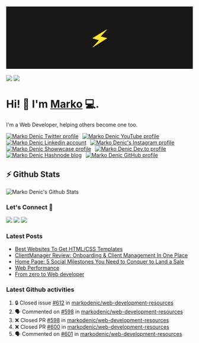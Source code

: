 ![Repository Banner](banner.png)

[![](https://komarev.com/ghpvc/?username=markoDenic&color=blue&label=Profile%20Views)](https://github.com/markoDenic/markoDenic)
[![](https://img.shields.io/github/followers/markoDenic?label=GitHub%20Followers)](https://github.com/markoDenic)

# Hi! 👋 I'm [Marko](https://markodenic.com) 💻.

I'm a Web Developer, helping others become one too.


<!-- Socials -->
<a href="https://twitter.com/denicmarko"><img src="https://cdn.worldvectorlogo.com/logos/twitter-6.svg" title="Twitter" alt="Marko Denic Twitter profile" width="40"/></a>
&ensp;<a href="https://www.youtube.com/channel/UCRgyPAKycnp_kkpny_uZBcQ"><img src="https://cdn.worldvectorlogo.com/logos/youtube-icon-5.svg" title="YouTube" alt="Marko Denic YouTube profile" width="40"/></a>
&ensp;<a href="https://www.linkedin.com/in/denicmarko/"><img src="https://cdn.worldvectorlogo.com/logos/linkedin-icon-2.svg" title="Linkedin" alt="Marko Denic Linkedin account" width="30"/></a>
&ensp;<a href="https://www.instagram.com/denicmarko_"><img src="https://raw.githubusercontent.com/rahuldkjain/github-profile-readme-generator/master/src/images/icons/Social/instagram.svg" alt="Marko Denic's Instagram profile" width="30" /></a>
&ensp;<a href="https://www.showwcase.com/denicmarko"><img src="https://www.showwcase.com/favicon.png" title="Showwcase" alt="Marko Denic Showwcase profile" width="30"/></a>
&ensp;<a href="https://dev.to/denicmarko"><img src="https://cdn.worldvectorlogo.com/logos/devto.svg" title="DEV" alt="Marko Denic Dev.to profile" width="30"/></a>
&ensp;<a href="https://denic.hashnode.dev/"><img src="https://cdn.hashnode.com/res/hashnode/image/upload/v1611902473383/CDyAuTy75.png" title="Hashnode" alt="Marko Denic Hashnode blog" width="30"/></a>
&ensp;<a href="https://github.com/markodenic"><img src="https://cdn.worldvectorlogo.com/logos/github-icon-1.svg" title="GitHub" alt="Marko Denic GitHub profile" width="30"/></a>
<br>

## ⚡ Github Stats

![Marko Denic's Github Stats](https://github-readme-stats.vercel.app/api?username=markoDenic&theme=dark)

### Let's Connect 🔗

[![](https://img.shields.io/badge/linkedin-%230077B5.svg?&style=for-the-badge&logo=linkedin&logoColor=white0e76a8)](https://www.linkedin.com/in/denicmarko/)
[![](https://img.shields.io/badge/twitter-%230077B5.svg?&style=for-the-badge&logo=twitter&logoColor=white&color=00acee)](https://twitter.com/denicmarko) 
[![](https://img.shields.io/badge/instagram-%230077B5.svg?&style=for-the-badge&logo=instagram&logoColor=white&color=8a3ab9)](https://www.instagram.com/markodenic1/)

### Latest Posts
<!-- BLOG-POST-LIST:START -->
- [Best Websites To Get HTML/CSS Templates](https://markodenic.com/best-websites-to-get-html-css-templates/)
- [ClientManager Review: Onboarding &amp; Client Management In One Place](https://markodenic.com/a-comprehensive-review-of-clientmanager-your-gateway-to-streamlined-project-management/)
- [Home Page: 5 Social Milestones You Need to Conquer to Land a Sale](https://markodenic.com/home-page-5-social-milestones-you-need-to-conquer-to-land-a-sale/)
- [Web Performance](https://markodenic.com/web-performance/)
- [From zero to Web developer](https://markodenic.com/from-zero-to-web-developer/)
<!-- BLOG-POST-LIST:END -->

### Latest Github activities
<!--START_SECTION:activity-->
1. 🔒 Closed issue [#612](https://github.com/markodenic/web-development-resources/issues/612) in [markodenic/web-development-resources](https://github.com/markodenic/web-development-resources)
2. 🗣 Commented on [#598](https://github.com/markodenic/web-development-resources/pull/598#issuecomment-2439557105) in [markodenic/web-development-resources](https://github.com/markodenic/web-development-resources)
3. ❌ Closed PR [#598](https://github.com/markodenic/web-development-resources/pull/598) in [markodenic/web-development-resources](https://github.com/markodenic/web-development-resources)
4. ❌ Closed PR [#600](https://github.com/markodenic/web-development-resources/pull/600) in [markodenic/web-development-resources](https://github.com/markodenic/web-development-resources)
5. 🗣 Commented on [#601](https://github.com/markodenic/web-development-resources/pull/601#issuecomment-2439556827) in [markodenic/web-development-resources](https://github.com/markodenic/web-development-resources)
<!--END_SECTION:activity-->

